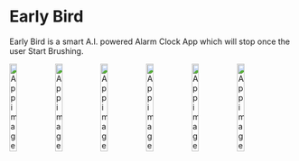 # Early Bird
Early Bird is a smart A.I. powered Alarm Clock App which will stop once the user Start Brushing.


<div style="display:flex;">
<img alt="App image" src="https://raw.githubusercontent.com/kunal-mahatha/early-bird-app/main/EarlyBird-snaps/1.png" width="16%">
<img alt="App image" src="https://raw.githubusercontent.com/kunal-mahatha/early-bird-app/main/EarlyBird-snaps/2.png" width="16%">
<img alt="App image" src="https://raw.githubusercontent.com/kunal-mahatha/early-bird-app/main/EarlyBird-snaps/3.png" width="16%">
<img alt="App image" src="https://raw.githubusercontent.com/kunal-mahatha/early-bird-app/main/EarlyBird-snaps/4.png" width="16%">
<img alt="App image" src="https://raw.githubusercontent.com/kunal-mahatha/early-bird-app/main/EarlyBird-snaps/5.png" width="16%">
<img alt="App image" src="https://raw.githubusercontent.com/kunal-mahatha/early-bird-app/main/EarlyBird-snaps/6.png" width="16%">
</div>
